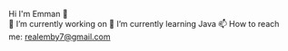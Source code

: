 Hi I'm Emman 👋 <br>
🔭 I’m currently working on 
🌱 I’m currently learning Java
📫 How to reach me: realemby7@gmail.com
<!--
**BaybayEmman/BaybayEmman** is a ✨ _special_ ✨ repository because its `README.md` (this file) appears on your GitHub profile.

Here are some ideas to get you started:

- 🔭 I’m currently working on ...
- 🌱 I’m currently learning ...
- 👯 I’m looking to collaborate on ...
- 🤔 I’m looking for help with ...
- 💬 Ask me about ...
- 📫 How to reach me: ...
- 😄 Pronouns: ...
- ⚡ Fun fact: ...
-->
